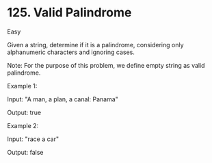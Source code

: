 # 125. Valid Palindrome

Easy


Given a string, determine if it is a palindrome, considering only alphanumeric characters and ignoring cases.

Note: For the purpose of this problem, we define empty string as valid palindrome.

Example 1:

Input: "A man, a plan, a canal: Panama"

Output: true

Example 2:

Input: "race a car"

Output: false
